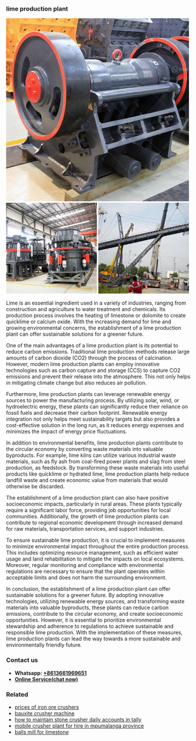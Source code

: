 <h3>lime production plant</h3><img src='1706773332.jpg' alt=''><p>Lime is an essential ingredient used in a variety of industries, ranging from construction and agriculture to water treatment and chemicals. Its production process involves the heating of limestone or dolomite to create quicklime or calcium oxide. With the increasing demand for lime and growing environmental concerns, the establishment of a lime production plant can offer sustainable solutions for a greener future.</p><p>One of the main advantages of a lime production plant is its potential to reduce carbon emissions. Traditional lime production methods release large amounts of carbon dioxide (CO2) through the process of calcination. However, modern lime production plants can employ innovative technologies such as carbon capture and storage (CCS) to capture CO2 emissions and prevent their release into the atmosphere. This not only helps in mitigating climate change but also reduces air pollution.</p><p>Furthermore, lime production plants can leverage renewable energy sources to power the manufacturing process. By utilizing solar, wind, or hydroelectric energy, these plants can significantly reduce their reliance on fossil fuels and decrease their carbon footprint. Renewable energy integration not only helps meet sustainability targets but also provides a cost-effective solution in the long run, as it reduces energy expenses and minimizes the impact of energy price fluctuations.</p><p>In addition to environmental benefits, lime production plants contribute to the circular economy by converting waste materials into valuable byproducts. For example, lime kilns can utilize various industrial waste materials, such as fly ash from coal-fired power plants and slag from steel production, as feedstock. By transforming these waste materials into useful products like quicklime or hydrated lime, lime production plants help reduce landfill waste and create economic value from materials that would otherwise be discarded.</p><p>The establishment of a lime production plant can also have positive socioeconomic impacts, particularly in rural areas. These plants typically require a significant labor force, providing job opportunities for local communities. Additionally, the growth of lime production plants can contribute to regional economic development through increased demand for raw materials, transportation services, and support industries.</p><p>To ensure sustainable lime production, it is crucial to implement measures to minimize environmental impact throughout the entire production process. This includes optimizing resource management, such as efficient water usage and land rehabilitation to mitigate the impacts on local ecosystems. Moreover, regular monitoring and compliance with environmental regulations are necessary to ensure that the plant operates within acceptable limits and does not harm the surrounding environment.</p><p>In conclusion, the establishment of a lime production plant can offer sustainable solutions for a greener future. By adopting innovative technologies, utilizing renewable energy sources, and transforming waste materials into valuable byproducts, these plants can reduce carbon emissions, contribute to the circular economy, and create socioeconomic opportunities. However, it is essential to prioritize environmental stewardship and adherence to regulations to achieve sustainable and responsible lime production. With the implementation of these measures, lime production plants can lead the way towards a more sustainable and environmentally friendly future.</p><h3>Contact us</h3><ul><li><strong>Whatsapp:&nbsp;<a href="https://wa.me/8613661969651">+8613661969651</a></strong></li><li><a href="https://swt.shibang-china.com/?git&amp;zhl&amp;lime production plant"><strong>Online Service(chat now)</strong></a></li></ul><h3>Related</h3><ul><li><a href='prices of iron ore crushers.md'>prices of iron ore crushers</a></li><li><a href='bauxite crusher machine.md'>bauxite crusher machine</a></li><li><a href='how to maintain stone crusher daily accounts in tally.md'>how to maintain stone crusher daily accounts in tally</a></li><li><a href='mobile crusher plant for hire in mpumalanga province.md'>mobile crusher plant for hire in mpumalanga province</a></li><li><a href='balls mill for limestone.md'>balls mill for limestone</a></li></ul>